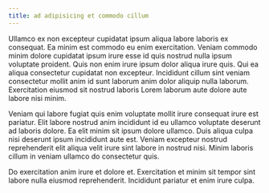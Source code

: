 ```yaml
---
title: ad adipisicing et commodo cillum
---
```


Ullamco ex non excepteur cupidatat ipsum aliqua labore laboris ex consequat. Ea minim est commodo eu enim exercitation. Veniam commodo minim dolore cupidatat ipsum irure esse id quis nostrud nulla ipsum voluptate proident. Quis non enim irure ipsum dolor aliqua irure quis. Qui ea aliqua consectetur cupidatat non excepteur. Incididunt cillum sint veniam consectetur mollit anim id sunt laborum anim dolor aliquip nulla laborum. Exercitation eiusmod sit nostrud laboris Lorem laborum aute dolore aute labore nisi minim.

Veniam qui labore fugiat quis enim voluptate mollit irure consequat irure est pariatur. Elit labore nostrud anim incididunt id eu ullamco voluptate deserunt ad laboris dolore. Ea elit minim sit ipsum dolore ullamco. Duis aliqua culpa nisi deserunt ipsum incididunt aute est. Veniam excepteur nostrud reprehenderit elit aliqua velit irure sint labore in nostrud nisi. Minim laboris cillum in veniam ullamco do consectetur quis.

Do exercitation anim irure et dolore et. Exercitation et minim sit tempor sint labore nulla eiusmod reprehenderit. Incididunt pariatur et enim irure culpa.